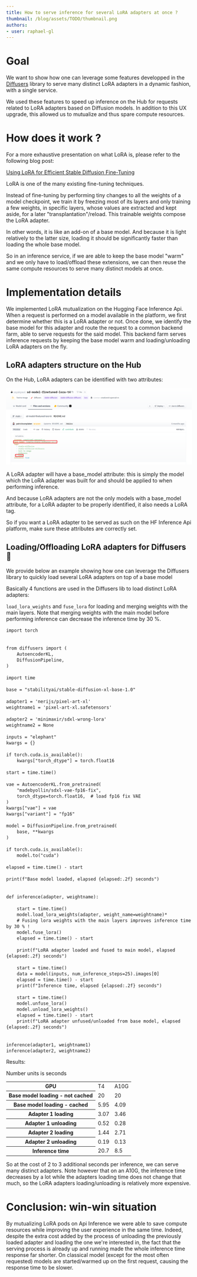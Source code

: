 ```yaml
---
title: How to serve inference for several LoRA adapters at once ?
thumbnail: /blog/assets/TODO/thumbnail.png
authors:
- user: raphael-gl
---
```


# Goal

We want to show how one can leverage some features developped in the [Diffusers](https://github.com/huggingface/diffusers/) library to serve many distinct LoRA adapters in a dynamic fashion, with a single service.

We used these features to speed up inference on the Hub for requests related to LoRA adapters based on Diffusion models. In addition to this UX upgrade, this allowed us to mutualize and thus spare compute resources.

# How does it work ?

For a more exhaustive presentation on what LoRA is, please refer to the following blog post:

[Using LoRA for Efficient Stable Diffusion Fine-Tuning](https://huggingface.co/blog/lora)

LoRA is one of the many existing fine-tuning techniques.

Instead of fine-tuning by performing tiny changes to all the weights of a model checkpoint, we train it by freezing most of its layers and only training a few weights, in specific layers, whose values are extracted and kept aside, for a later "transplantation"/reload. This trainable weights compose the LoRA adapter.

In other words, it is like an add-on of a base model. And because it is light relatively to the latter size, loading it should be significantly faster than loading the whole base model.

So in an inference service, if we are able to keep the base model "warm" and we only have to load/offload these extensions, we can then reuse the same compute resources to serve many distinct models at once.

# Implementation details

We implemented LoRA mutualization on the Hugging Face Inference Api. When a request is performed on a model available in the platform, we first determine whether this is a LoRA adapter or not. Once done, we identify the base model for this adapter and route the request to a common backend farm, able to serve requests for the said model. This backend farm serves inference requests by keeping the base model warm and loading/unloading LoRA adapters on the fly.

## LoRA adapters structure on the Hub

On the Hub, LoRA adapters can be identified with two attributes:

![Hub](assets/169_lora_load_offload/lora_adapter_hub2.png)

A LoRA adapter will have a base_model attribute: this is simply the model which the LoRA adapter was built for and should be applied to when performing inference.

And because LoRA adapters are not the only models with a base_model attribute, for a LoRA adapter to be properly identified, it also needs a LoRA tag.

So if you want a LoRA adapter to be served as such on the HF Inference Api platform, make sure these attributes are correctly set.

## Loading/Offloading LoRA adapters for Diffusers 🧨

We provide below an example showing how one can leverage the Diffusers library to quickly load several LoRA adapters on top of a base model

Basically 4 functions are used in the Diffusers lib to load distinct LoRA adapters:

```load_lora_weights``` and ```fuse_lora``` for loading and merging weights with the main layers. Note that merging weights with the main model before performing inference can decrease the inference time by 30 %.


```
import torch


from diffusers import (
    AutoencoderKL,
    DiffusionPipeline,
)

import time

base = "stabilityai/stable-diffusion-xl-base-1.0"

adapter1 = 'nerijs/pixel-art-xl'
weightname1 = 'pixel-art-xl.safetensors'

adapter2 = 'minimaxir/sdxl-wrong-lora'
weightname2 = None

inputs = "elephant"
kwargs = {}

if torch.cuda.is_available():
    kwargs["torch_dtype"] = torch.float16

start = time.time()

vae = AutoencoderKL.from_pretrained(
    "madebyollin/sdxl-vae-fp16-fix",
    torch_dtype=torch.float16,  # load fp16 fix VAE
)
kwargs["vae"] = vae
kwargs["variant"] = "fp16"

model = DiffusionPipeline.from_pretrained(
    base, **kwargs
)

if torch.cuda.is_available():
    model.to("cuda")

elapsed = time.time() - start

print(f"Base model loaded, elapsed {elapsed:.2f} seconds")


def inference(adapter, weightname):

    start = time.time()
    model.load_lora_weights(adapter, weight_name=weightname)*
    # Fusing lora weights with the main layers improves inference time by 30 % !
    model.fuse_lora()
    elapsed = time.time() - start

    print(f"LoRA adapter loaded and fused to main model, elapsed {elapsed:.2f} seconds")

    start = time.time()
    data = model(inputs, num_inference_steps=25).images[0]
    elapsed = time.time() - start
    print(f"Inference time, elapsed {elapsed:.2f} seconds")

    start = time.time()
    model.unfuse_lora()
    model.unload_lora_weights()
    elapsed = time.time() - start
    print(f"LoRA adapter unfused/unloaded from base model, elapsed {elapsed:.2f} seconds")


inference(adapter1, weightname1)
inference(adapter2, weightname2)
```

Results:

Number units is seconds

<table>
  <tr>
    <th>GPU</th>
    <td>T4</td>
    <td>A10G</td>
  </tr>
  <tr>
    <th>Base model loading - not cached</th>
    <td>20</td>
    <td>20</td>
  </tr>
  <tr>
    <th>Base model loading - cached</th>
    <td>5.95</td>
    <td>4.09</td>
  </tr>
  <tr>
    <th>Adapter 1 loading</th>
    <td>3.07</td>
    <td>3.46</td>
  </tr>
  <tr>
    <th>Adapter 1 unloading</th>
    <td>0.52</td>
    <td>0.28</td>
  </tr>
  <tr>
    <th>Adapter 2 loading</th>
    <td>1.44</td>
    <td>2.71</td>
  </tr>
  <tr>
    <th>Adapter 2 unloading</th>
    <td>0.19</td>
    <td>0.13</td>
  </tr>
  <tr>
    <th>Inference time</th>
    <td>20.7</td>
    <td>8.5</td>
  </tr>
</table>

So at the cost of 2 to 3 additional seconds per inference, we can serve many distinct adapters. Note however that on an A10G, the inference time decreases by a lot while the adapters loading time does not change that much, so the LoRA adapters loading/unloading is relatively more expensive.

# Conclusion: win-win situation

By mutualizing LoRA pods on Api Inference we were able to save compute resources while improving the user experience in the same time. Indeed, despite the extra cost added by the process of unloading the previously loaded adapter and loading the one we're interested in, the fact that the serving process is already up and running made the whole inference time response far shorter. On classical model (except for the most often requested) models are started/warmed up on the first request, causing the response time to be slower.